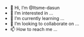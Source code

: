 - 👋 Hi, I’m @Itsme-dasun
- 👀 I’m interested in ...
- 🌱 I’m currently learning ...
- 💞️ I’m looking to collaborate on ...
- 📫 How to reach me ...

<!---
Itsme-dasun/Itsme-dasun is a ✨ special ✨ repository because its `README.md` (this file) appears on your GitHub profile.
You can click the Preview link to take a look at your changes.
--->
